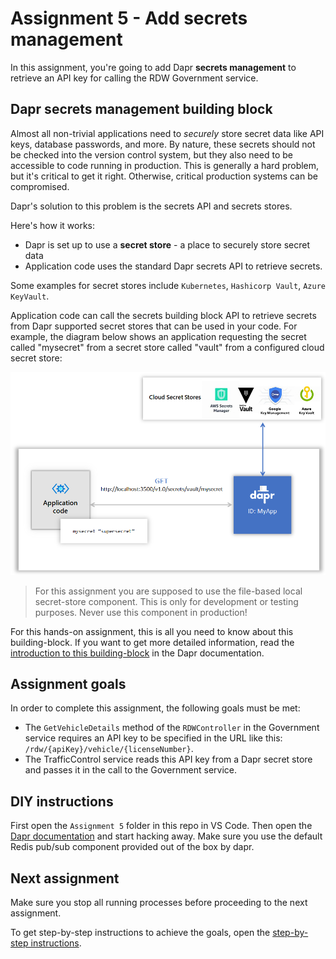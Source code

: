 # Assignment 5 - Add secrets management

In this assignment, you're going to add Dapr **secrets management** to retrieve an API key for calling the RDW Government service.

## Dapr secrets management building block

Almost all non-trivial applications need to _securely_ store secret data like API keys, database passwords, and more. By nature, these secrets should not be checked into the version control system, but they also need to be accessible to code running in production. This is generally a hard problem, but it's critical to get it right. Otherwise, critical production systems can be compromised.

Dapr's solution to this problem is the secrets API and secrets stores.

Here's how it works:

- Dapr is set up to use a **secret store** - a place to securely store secret data
- Application code uses the standard Dapr secrets API to retrieve secrets.

Some examples for secret stores include `Kubernetes`, `Hashicorp Vault`, `Azure KeyVault`.

Application code can call the secrets building block API to retrieve secrets from Dapr supported secret stores that can be used in your code. For example, the diagram below shows an application requesting the secret called "mysecret" from a secret store called "vault" from a configured cloud secret store:

![](img/secrets_cloud_stores.png)

> For this assignment you are supposed to use the file-based local secret-store component. This is only for development or testing purposes. Never use this component in production!

For this hands-on assignment, this is all you need to know about this building-block. If you want to get more detailed information, read the [introduction to this building-block](https://github.com/dapr/docs/blob/master/concepts/secrets/README.md) in the Dapr documentation.

## Assignment goals

In order to complete this assignment, the following goals must be met:

- The `GetVehicleDetails` method of the `RDWController` in the Government service requires an API key to be specified in the URL like this: `/rdw/{apiKey}/vehicle/{licenseNumber}`.
- The TrafficControl service reads this API key from a Dapr secret store and passes it in the call to the Government service.

## DIY instructions

First open the `Assignment 5` folder in this repo in VS Code. Then open the [Dapr documentation](https://github.com/dapr/docs) and start hacking away. Make sure you use the default Redis pub/sub component provided out of the box by dapr.

## Next assignment

Make sure you stop all running processes before proceeding to the next assignment.

To get step-by-step instructions to achieve the goals, open the [step-by-step instructions](step-by-step.md).